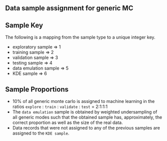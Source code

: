 Data sample assignment for generic MC
---

Sample Key
---
The following is a mapping from the sample type to a unique integer key. 
+ exploratory sample => 1 
+ training sample => 2 
+ validation sample => 3
+ testing sample => 4 
+ data emulation sample => 5
+ KDE sample => 6

Sample Proportions
---
+ 10% of all generic monte carlo is assigned to machine learning in the ratios `explore` : `train` : `validate` : `test` = 2:1:1:1
+ The `data emulation` sample is obtained by weighted undersampling of all generic modes such that the obtained sample has, approximately, the correct proportion as well as the size of the real data. 
+ Data records that were not assigned to any of the previous samples are assigned to the `KDE sample`. 
